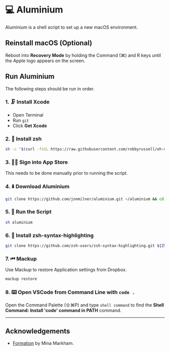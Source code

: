 # 💻 Aluminium

Aluminium is a shell script to set up a new macOS environment.

## Reinstall macOS (Optional)

Reboot into **Recovery Mode** by holding the Command (⌘) and R keys until the Apple logo appears on the screen.

## Run Aluminium

The following steps should be run in order.

### 1. 🗜 Install Xcode

- Open Terminal
- Run `git`
- Click **Get Xcode**

### 2. 🧟‍ Install zsh
```sh
sh -c "$(curl -fsSL https://raw.githubusercontent.com/robbyrussell/oh-my-zsh/master/tools/install.sh)"
```

### 3. 👨‍💻 Sign into App Store

This needs to be done manually prior to running the script.

### 4. ⬇️ Download Aluminium
```sh
git clone https://github.com/jonmilner/aluminium.git ~/aluminium && cd aluminium
```

### 5. 💾 Run the Script
```sh
sh aluminium
```

### 6. 🎨 Install zsh-syntax-highlighting
```sh
git clone https://github.com/zsh-users/zsh-syntax-highlighting.git ${ZSH_CUSTOM:-~/.oh-my-zsh/custom}/plugins/zsh-syntax-highlighting
```

### 7. ⏮ Mackup
Use Mackup to restore Application settings from Dropbox.

```sh
mackup restore
```

### 8. ⌨️ Open VSCode from Command Line with `code .`
Open the Command Palette (⇧⌘P) and type `shell command` to find the **Shell Command: Install 'code' command in PATH** command.

---

## Acknowledgements

- [Formation](https://github.com/minamarkham/formation) by Mina Markham.
